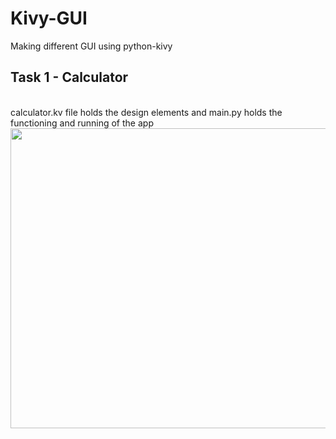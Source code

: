 # Kivy-GUI
Making different GUI using python-kivy

## Task 1 - Calculator
<br>
calculator.kv file holds the design elements and main.py holds the functioning and running of the app

<img src="https://your-image-url.type" width="640" height="480">
